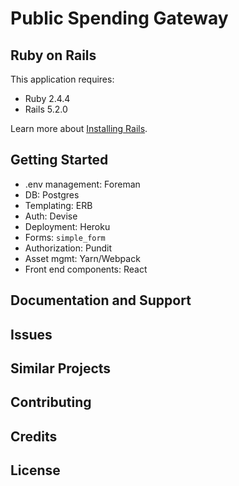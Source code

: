 Public Spending Gateway
================

Ruby on Rails
-------------

This application requires:

- Ruby 2.4.4
- Rails 5.2.0

Learn more about [Installing Rails](http://railsapps.github.io/installing-rails.html).

Getting Started
---------------

* .env management: Foreman
* DB: Postgres
* Templating: ERB
* Auth: Devise
* Deployment: Heroku
* Forms: `simple_form`
* Authorization: Pundit
* Asset mgmt: Yarn/Webpack
* Front end components: React


Documentation and Support
-------------------------

Issues
-------------

Similar Projects
----------------

Contributing
------------

Credits
-------

License
-------
